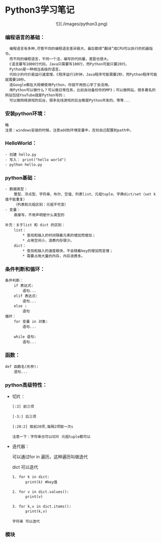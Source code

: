 # Python3学习笔记

<div align=center>
![](./images/python3.png)
</div>

### 编程语言的基础：
```
  编程语言有多种,尽管不同的编程语言差异极大，最后都得“翻译”成CPU可以执行的机器指令。
  而不同的编程语言，干同一个活，编写的代码量，差距也很大。
  C语言要写1000行代码，Java只需要写100行，而Python可能只要20行。
  Python是一种相当高级的语言。
  代码少的代价是运行速度慢，C程序运行1秒钟，Java程序可能需要2秒，而Python程序可能就需要10秒。
  连Google都在大规模使用Python，你就不用担心学了会没用。
  用Python可以做什么？可以做日常任务，比如自动备份你的MP3；可以做网站，很多著名的网站包括YouTube就是Python写的；
  可以做网络游戏的后台，很多在线游戏的后台都是Python开发的。等等...
```

### 安装python环境：
    略
    注意：windows安装的时候，注意add到环境变量中，否则自己配置到path中。

### HelloWorld：
    - 创建 hello.py
    - 写入： print("hello world")
    - python hello.py

### python基础：
    - 数据类型：
        整型、浮点型、字符串、布尔、空值、列表list、元祖tuple、字典dict/set（set k值不能重复）
        （列表和元祖区别：元祖不可变）
    - 变量：
        直接写，不用声明是什么类型的

    补充：关于list 和 dict 的区别：
        list：
            * 查找和插入的时间随着元素的增加而增加；
            * 占用空间小，浪费内存很少。
        dict：
            * 查找和插入的速度极快，不会随着key的增加而变慢；
            * 需要占用大量的内存，内存浪费多。

### 条件判断和循环：
    条件判断：
        if 表达式:
            语句...
        elif 表达式:
            语句...
        else :
            语句
    循环：
        for 变量 in 对象:
            语句...

        while 语句:
            语句...

### 函数：
    def 函数名(形参):
        语句...

### python高级特性：
  - 切片：

        [:3] 前三项

        [-3:] 后三项

        [:20:2] 取前20项,每隔2项取一次s

        注意一下：字符串也可以切片 元祖tuple都可以

  - 迭代器：

      可以通过for in 遍历，这种遍历叫做迭代

      dict 可以迭代

        1. for k in dict:
              print(k) #key值

        2. for v in dict.values():
              print(v)

        3. for k,v in dict.items():
              print(k,v)

        字符串 可以迭代

### 模块
